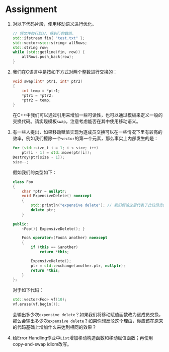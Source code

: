 # Assignment

1. 对以下代码片段，使用移动语义进行优化。

   ```c++
   // 将文件按行划分，得到行的数组。
   std::ifstream fin{ "test.txt" };
   std::vector<std::string> allRows;
   std::string row;
   while (std::getline(fin, row)) {
       allRows.push_back(row);
   }
   ```

2. 我们在C语言中是按如下方式对两个整数进行交换的：

   ```c++
   void swap(int* ptr1, int* ptr2)
   {
       int temp = *ptr1;
       *ptr1 = *ptr2;
       *ptr2 = temp;
   }
   ```

   在C++中我们可以通过引用来增加一些可读性，也可以通过模板来定义一般的交换代码。请实现模板`swap`，注意考虑能否在其中使用移动语义。

3. 有一些人提出，如果移动赋值实现为逐成员交换可以在一些情况下里有较高的效率，例如我们擦除一个`vector`的第一个元素，那么事实上内部发生的是：

   ```c++
   for (std::size_t i = 1; i < size; i++)
       ptr[i - 1] = std::move(ptr[i]);
   Destroy(ptr[size - 1]);
   size--;
   ```

   假如我们的类型如下：

   ```c++
   class Foo
   {
       char *ptr = nullptr;
       void ExpensiveDelete() noexcept
       {
           std::println("expensive delete"); // 我们假设这里代表了比较昂贵的操作
           delete ptr;
       }
       
   public:
       ~Foo(){ ExpensiveDelete(); }
   
       Foo& operator=(Foo&& another) noexcept
       {
           if (this == &another)
               return *this;
   
           ExpensiveDelete();
           ptr = std::exchange(another.ptr, nullptr);
           return *this;
       }
   };
   ```

   对于如下代码：

   ```c++
   std::vector<Foo> vf(10);
   vf.erase(vf.begin());
   ```

   会输出多少次`expensive delete`？如果我们将移动赋值函数改为逐成员交换，那么会输出多少次`expensive delete`？如果你想反驳这个理由，你应该在原来的代码基础上增加什么来达到相同的效果？

4. 给Error Handling作业中`List`增加移动构造函数和移动赋值函数；再使用copy-and-swap idiom改写。


